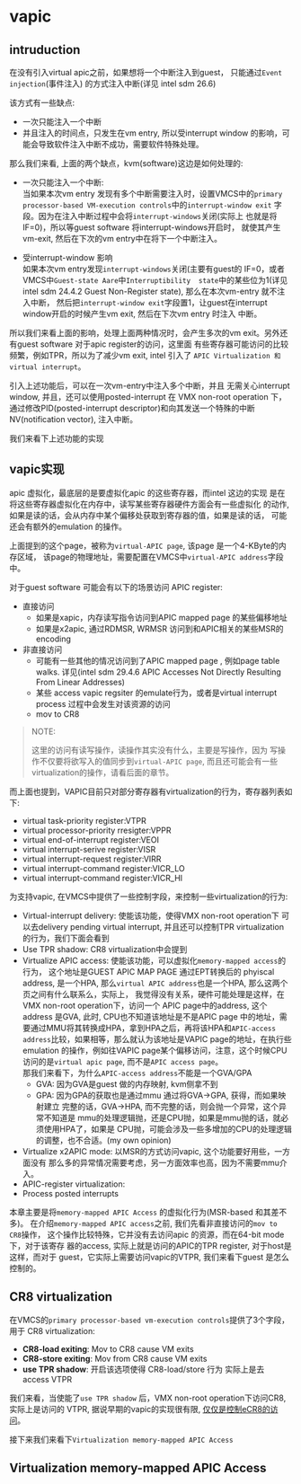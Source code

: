 # vapic
## intruduction
在没有引入virtual apic之前，如果想将一个中断注入到guest，
只能通过`Event injection`(事件注入) 的方式注入中断(详见
intel sdm 26.6)

该方式有一些缺点:
* 一次只能注入一个中断
* 并且注入的时间点，只发生在vm entry, 所以受interrupt window
的影响，可能会导致软件注入中断不成功，需要软件特殊处理。

那么我们来看, 上面的两个缺点，kvm(software)这边是如何处理的: 
* 一次只能注入一个中断:<br/>
当如果本次vm entry 发现有多个中断需要注入时，设置VMCS中的`primary 
processor-based VM-execution controls`中的`interrupt-window exit`
字段。因为在注入中断过程中会将`interrupt-windows`关闭(实际上
也就是将IF=0)，所以等guest software 将interrupt-windows开启时，
就使其产生vm-exit, 然后在下次的vm entry中在将下一个中断注入。

* 受interrupt-window 影响<br/>
如果本次vm entry发现`interrupt-windows`关闭(主要有guest的
IF=0，或者VMCS中`Guest-state Aare`中`Interruptibility 
state`中的某些位为1(详见intel  sdm 24.4.2 Guest 
Non-Register state), 那么在本次vm-entry 就不注入中断，
然后把`interrupt-window exit`字段置1，让guest在interrupt
window开启的时候产生vm exit, 然后在下次vm entry 时注入
中断。

所以我们来看上面的影响，处理上面两种情况时，会产生多次的vm 
exit。另外还有guest software 对于apic register的访问，这里面
有些寄存器可能访问的比较频繁，例如TPR，所以为了减少vm exit,
intel 引入了 `APIC Virtualization 和 virtual interrupt`。

引入上述功能后，可以在一次vm-entry中注入多个中断，并且
无需关心interrupt window, 并且，还可以使用posted-interrupt
在 VMX non-root operation 下，通过修改PID(posted-interrupt 
descriptor)和向其发送一个特殊的中断NV(notification vector),
注入中断。

我们来看下上述功能的实现


## vapic实现
apic 虚拟化，最底层的是要虚拟化apic 的这些寄存器，而intel 这边的实现
是在将这些寄存器虚拟化在内存中，读写某些寄存器硬件方面会有一些虚拟化
的动作, 如果是读的话，会从内存中某个偏移处获取到寄存器的值，如果是读的话，
可能还会有额外的emulation 的操作。

上面提到的这个page，被称为`virtual-APIC page`, 该page 是一个4-KByte的内存区域，
该page的物理地址，需要配置在VMCS中`virtual-APIC address`字段中。

对于guest software 可能会有以下的场景访问 APIC register:
* 直接访问
  * 如果是xapic，内存读写指令访问到APIC mapped page 的某些偏移地址
  * 如果是x2apic, 通过RDMSR, WRMSR 访问到和APIC相关的某些MSR的 encoding
* 非直接访问
  * 可能有一些其他的情况访问到了APIC mapped page , 例如page table walks. 
  详见(intel sdm 29.4.6 APIC Accesses Not Directly Resulting From Linear 
  Addresses)
  * 某些 access vapic regsiter 的emulate行为，或者是virtual interrupt process
  过程中会发生对该资源的访问
  * mov to CR8

> NOTE:
>
> 这里的访问有读写操作，读操作其实没有什么，主要是写操作，因为
> 写操作不仅要将欲写入的值同步到`virtual-APIC page`, 而且还可能会有一些
> virtualization的操作，请看后面的章节。

而上面也提到，VAPIC目前只对部分寄存器有virtualization的行为，寄存器列表如下:
* virtual task-priority register:VTPR
* virtual processor-priority rresigter:VPPR
* virtual end-of-interrupt register:VEOI
* virtual interrupt-serive register:VISR
* virtual interrupt-request register:VIRR
* virtual interrupt-command register:VICR_LO
* virtual interrupt-command register:VICR_HI

为支持vapic, 在VMCS中提供了一些控制字段，来控制一些virtualization的行为:
* Virtual-interrupt delivery: 使能该功能，使得VMX non-root operation下
 可以去delivery pending virtual interrupt, 并且还可以控制TPR virtualization
 的行为，我们下面会看到
* Use TPR shadow: CR8 virtualization中会提到
* Virtualize APIC access: 使能该功能，可以虚拟化`memory-mapped access`的行为，
这个地址是GUEST APIC MAP PAGE 通过EPT转换后的 phyiscal address, 是一个HPA, 
那么`virtual APIC address`也是一个HPA, 那么这两个页之间有什么联系么，实际上，
我觉得没有关系，硬件可能处理是这样，在VMX non-root operation下，访问一个
APIC page中的address, 这个address 是GVA, 此时, CPU也不知道该地址是不是APIC
page 中的地址，需要通过MMU将其转换成HPA，拿到HPA之后，再将该HPA和`APIC-access 
address`比较，如果相等，那么就认为该地址是VAPIC page的地址，在执行些emulation
的操作，例如往VAPIC page某个偏移访问，注意，这个时候CPU访问的是`virtual apic
page`, 而不是`APIC access page`。<br/>
那我们来看下，为什么`APIC-access address`不能是一个GVA/GPA
	+ GVA: 因为GVA是guest 做的内存映射, kvm侧拿不到
	+ GPA: 因为GPA的获取也是通过mmu 通过将GVA->GPA, 获得，而如果映射建立
	完整的话，GVA->HPA, 而不完整的话，则会抛一个异常，这个异常不知道是
	mmu的处理逻辑抛，还是CPU抛，如果是mmu抛的话，就必须使用HPA了，如果是
	CPU抛，可能会涉及一些多增加的CPU的处理逻辑的调整，也不合适。(my own 
	opinion)
* Virtualize x2APIC mode: 以MSR的方式访问vapic, 这个功能要好用些，一方面没有
	那么多的异常情况需要考虑，另一方面效率也高，因为不需要mmu介入。
* APIC-register virtualization: 
* Process posted interrupts

本章主要是将`memory-mapped APIC Access` 的虚拟化行为(MSR-based 和其差不多)。
在介绍`memory-mapped APIC access`之前, 我们先看非直接访问的`mov to CR8`操作，
这个操作比较特殊，它并没有去访问apic 的资源，而在64-bit mode下，对于该寄存
器的access, 实际上就是访问的APIC的TPR register, 对于host是这样，而对于
guest，它实际上需要访问vapic的VTPR, 我们来看下guest 是怎么控制的。

## CR8 virtualization
在VMCS的`primary processor-based vm-execution controls`提供了3个字段，用于
CR8 virtualization:
* **CR8-load exiting**: Mov to CR8 cause VM exits
* **CR8-store exiting**: Mov from CR8 cause VM exits
* **use TPR shadow**: 开启该选项使得 CR8-load/store 行为 实际上是去
access VTPR

我们来看，当使能了`use TPR shadow` 后，VMX non-root  operation下访问CR8, 
实际上是访问的 VTPR, 据说早期的vapic的实现很有限, 
[仅仅是控制eCR8的访问](https://zhuanlan.zhihu.com/p/267815728)。

接下来我们来看下`Virtualization memory-mapped APIC Access`

## Virtualization memory-mapped APIC Access

